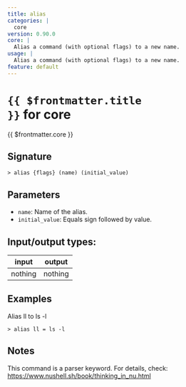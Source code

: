 ```yaml
---
title: alias
categories: |
  core
version: 0.90.0
core: |
  Alias a command (with optional flags) to a new name.
usage: |
  Alias a command (with optional flags) to a new name.
feature: default
---
```


<!-- This file is automatically generated. Please edit the command in https://github.com/nushell/nushell instead. -->

# <code>{{ $frontmatter.title }}</code> for core

<div class='command-title'>{{ $frontmatter.core }}</div>

## Signature

`> alias {flags} (name) (initial_value)`

## Parameters

- `name`: Name of the alias.
- `initial_value`: Equals sign followed by value.

## Input/output types:

| input   | output  |
| ------- | ------- |
| nothing | nothing |

## Examples

Alias ll to ls -l

```nushell
> alias ll = ls -l

```

## Notes

This command is a parser keyword. For details, check:
https://www.nushell.sh/book/thinking_in_nu.html
